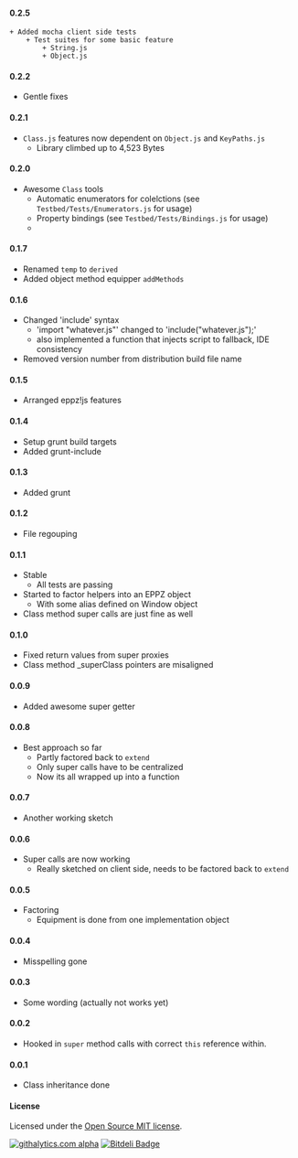 #### 0.2.5

    + Added mocha client side tests
        + Test suites for some basic feature
            + String.js
            + Object.js


#### 0.2.2

+ Gentle fixes


#### 0.2.1

+ `Class.js` features now dependent on `Object.js` and `KeyPaths.js`
    + Library climbed up to 4,523 Bytes


#### 0.2.0

+ Awesome `Class` tools
    + Automatic enumerators for colelctions (see `Testbed/Tests/Enumerators.js` for usage)
    + Property bindings (see `Testbed/Tests/Bindings.js` for usage)
    +

#### 0.1.7

+ Renamed `temp` to `derived`
+ Added object method equipper `addMethods`


#### 0.1.6

+ Changed 'include' syntax
    + 'import "whatever.js"' changed to 'include("whatever.js");'
    + also implemented a function that injects script to fallback, IDE consistency
+ Removed version number from distribution build file name


#### 0.1.5

+ Arranged eppz!js features


#### 0.1.4

+ Setup grunt build targets
+ Added grunt-include


#### 0.1.3

+ Added grunt


#### 0.1.2

+ File regouping


#### 0.1.1

+ Stable
  + All tests are passing
+ Started to factor helpers into an EPPZ object
  + With some alias defined on Window object
+ Class method super calls are just fine as well


#### 0.1.0

+ Fixed return values from super proxies
+ Class method _superClass pointers are misaligned


#### 0.0.9

+ Added awesome super getter


#### 0.0.8

+ Best approach so far
  + Partly factored back to `extend`
  + Only super calls have to be centralized
  + Now its all wrapped up into a function


#### 0.0.7

+ Another working sketch


#### 0.0.6

+ Super calls are now working
  + Really sketched on client side, needs to be factored back to `extend`


#### 0.0.5

+ Factoring
  + Equipment is done from one implementation object


#### 0.0.4

+ Misspelling gone


#### 0.0.3

+ Some wording (actually not works yet)


#### 0.0.2

+ Hooked in `super` method calls with correct `this` reference within.


#### 0.0.1

+ Class inheritance done


#### License
Licensed under the [Open Source MIT license](http://en.wikipedia.org/wiki/MIT_License).

[![githalytics.com alpha](https://cruel-carlota.pagodabox.com/02949f8d26ad5362c8cbed6962cef669 "githalytics.com")](http://githalytics.com/eppz/eppz-js)
[![Bitdeli Badge](https://d2weczhvl823v0.cloudfront.net/eppz/eppz-js/trend.png)](https://bitdeli.com/free "Bitdeli Badge")
